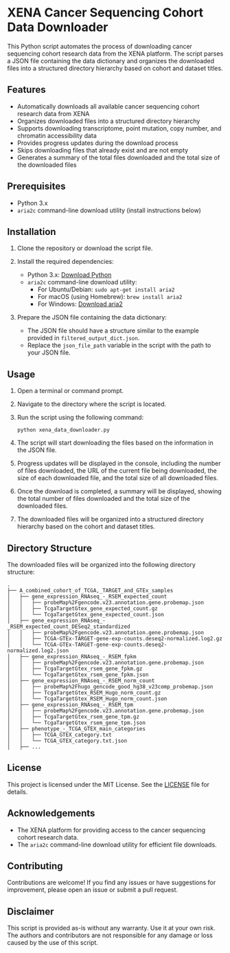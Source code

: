 # XENA Cancer Sequencing Cohort Data Downloader

This Python script automates the process of downloading cancer sequencing cohort research data from the XENA platform. The script parses a JSON file containing the data dictionary and organizes the downloaded files into a structured directory hierarchy based on cohort and dataset titles.

## Features

- Automatically downloads all available cancer sequencing cohort research data from XENA
- Organizes downloaded files into a structured directory hierarchy
- Supports downloading transcriptome, point mutation, copy number, and chromatin accessibility data
- Provides progress updates during the download process
- Skips downloading files that already exist and are not empty
- Generates a summary of the total files downloaded and the total size of the downloaded files

## Prerequisites

- Python 3.x
- `aria2c` command-line download utility (install instructions below)

## Installation

1. Clone the repository or download the script file.

2. Install the required dependencies:
   - Python 3.x: [Download Python](https://www.python.org/downloads/)
   - `aria2c` command-line download utility:
     - For Ubuntu/Debian: `sudo apt-get install aria2`
     - For macOS (using Homebrew): `brew install aria2`
     - For Windows: [Download aria2](https://aria2.github.io/)

3. Prepare the JSON file containing the data dictionary:
   - The JSON file should have a structure similar to the example provided in `filtered_output_dict.json`.
   - Replace the `json_file_path` variable in the script with the path to your JSON file.

## Usage

1. Open a terminal or command prompt.

2. Navigate to the directory where the script is located.

3. Run the script using the following command:
   ```
   python xena_data_downloader.py
   ```

4. The script will start downloading the files based on the information in the JSON file.

5. Progress updates will be displayed in the console, including the number of files downloaded, the URL of the current file being downloaded, the size of each downloaded file, and the total size of all downloaded files.

6. Once the download is completed, a summary will be displayed, showing the total number of files downloaded and the total size of the downloaded files.

7. The downloaded files will be organized into a structured directory hierarchy based on the cohort and dataset titles.

## Directory Structure

The downloaded files will be organized into the following directory structure:
```
.
├── A_combined_cohort_of_TCGA,_TARGET_and_GTEx_samples
│   ├── gene_expression_RNAseq_-_RSEM_expected_count
│   │   ├── probeMap%2Fgencode.v23.annotation.gene.probemap.json
│   │   ├── TcgaTargetGtex_gene_expected_count.gz
│   │   └── TcgaTargetGtex_gene_expected_count.json
│   ├── gene_expression_RNAseq_-_RSEM_expected_count_DESeq2_standardized
│   │   ├── probeMap%2Fgencode.v23.annotation.gene.probemap.json
│   │   ├── TCGA-GTEx-TARGET-gene-exp-counts.deseq2-normalized.log2.gz
│   │   └── TCGA-GTEx-TARGET-gene-exp-counts.deseq2-normalized.log2.json
│   ├── gene_expression_RNAseq_-_RSEM_fpkm
│   │   ├── probeMap%2Fgencode.v23.annotation.gene.probemap.json
│   │   ├── TcgaTargetGtex_rsem_gene_fpkm.gz
│   │   └── TcgaTargetGtex_rsem_gene_fpkm.json
│   ├── gene_expression_RNAseq_-_RSEM_norm_count
│   │   ├── probeMap%2Fhugo_gencode_good_hg38_v23comp_probemap.json
│   │   ├── TcgaTargetGtex_RSEM_Hugo_norm_count.gz
│   │   └── TcgaTargetGtex_RSEM_Hugo_norm_count.json
│   ├── gene_expression_RNAseq_-_RSEM_tpm
│   │   ├── probeMap%2Fgencode.v23.annotation.gene.probemap.json
│   │   ├── TcgaTargetGtex_rsem_gene_tpm.gz
│   │   └── TcgaTargetGtex_rsem_gene_tpm.json
│   ├── phenotype_-_TCGA_GTEX_main_categories
│   │   ├── TCGA_GTEX_category.txt
│   │   └── TCGA_GTEX_category.txt.json
│   ├── ...
```

## License

This project is licensed under the MIT License. See the [LICENSE](LICENSE) file for details.

## Acknowledgements

- The XENA platform for providing access to the cancer sequencing cohort research data.
- The `aria2c` command-line download utility for efficient file downloads.

## Contributing

Contributions are welcome! If you find any issues or have suggestions for improvement, please open an issue or submit a pull request.

## Disclaimer

This script is provided as-is without any warranty. Use it at your own risk. The authors and contributors are not responsible for any damage or loss caused by the use of this script.
